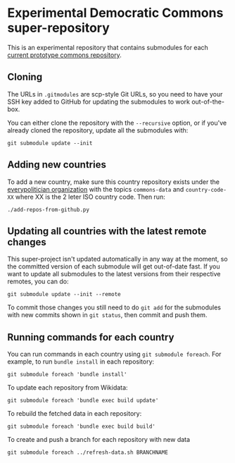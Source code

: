 # Experimental Democratic Commons super-repository

This is an experimental repository that contains submodules for each
[current prototype commons repository](https://github.com/everypolitician?utf8=%E2%9C%93&q=proto-).

## Cloning

The URLs in `.gitmodules` are scp-style Git URLs, so you need to
have your SSH key added to GitHub for updating the submodules to
work out-of-the-box.

You can either clone the repository with the `--recursive`
option, or if you've already cloned the repository, update all
the submodules with:

    git submodule update --init

## Adding new countries

To add a new country, make sure this country repository exists
under the
[everypolitician organization](https://github.com/everypolitician/)
with the topics `commons-data` and `country-code-XX` where XX is
the 2 leter ISO country code. Then run:

    ./add-repos-from-github.py

## Updating all countries with the latest remote changes

This super-project isn't updated automatically in any way at the
moment, so the committed version of each submodule will get
out-of-date fast. If you want to update all submodules to the
latest versions from their respective remotes, you can do:

    git submodule update --init --remote

To commit those changes you still need to do `git add` for the
submodules with new commits shown in `git status`, then commit
and push them.

## Running commands for each country

You can run commands in each country using `git submodule
foreach`. For example, to run `bundle install` in each
repository:

    git submodule foreach 'bundle install'

To update each repository from Wikidata:

    git submodule foreach 'bundle exec build update'

To rebuild the fetched data in each repository:

    git submodule foreach 'bundle exec build build'

To create and push a branch for each repository with new data

    git submodule foreach ../refresh-data.sh BRANCHNAME
